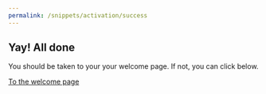 ```yaml
---
permalink: /snippets/activation/success
---
```

<!-- Start of /snippets/activation/success -->
## Yay! All done
You should be taken to your your welcome page. If not, you can click below.

<p class="text-center"><a href="/welcome" class="btn btn-primary">To the welcome page</a></p>
<!-- End of /snippets/activation/success -->

